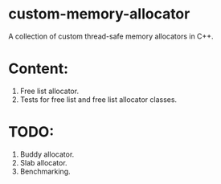 # custom-memory-allocator
A collection of custom thread-safe memory allocators in C++.

# Content:
1. Free list allocator.
2. Tests for free list and free list allocator classes.

# TODO:
1. Buddy allocator.
2. Slab allocator.
3. Benchmarking.
